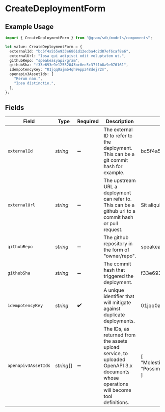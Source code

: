# CreateDeploymentForm

## Example Usage

```typescript
import { CreateDeploymentForm } from "@gram/sdk/models/components";

let value: CreateDeploymentForm = {
  externalId: "bc5f4a555e933e6861d12edba4c2d87ef6caf8e6",
  externalUrl: "Ipsa qui adipisci odit voluptatem ut.",
  githubRepo: "speakeasyapi/gram",
  githubSha: "f33e693e9e12552043bc0ec5c37f1b8a9e076161",
  idempotencyKey: "01jqq0ajmb4qh9eppz48dejr2m",
  openapiv3AssetIds: [
    "Rerum nam.",
    "Ipsa distinctio.",
  ],
};
```

## Fields

| Field                                                                                                                                 | Type                                                                                                                                  | Required                                                                                                                              | Description                                                                                                                           | Example                                                                                                                               |
| ------------------------------------------------------------------------------------------------------------------------------------- | ------------------------------------------------------------------------------------------------------------------------------------- | ------------------------------------------------------------------------------------------------------------------------------------- | ------------------------------------------------------------------------------------------------------------------------------------- | ------------------------------------------------------------------------------------------------------------------------------------- |
| `externalId`                                                                                                                          | *string*                                                                                                                              | :heavy_minus_sign:                                                                                                                    | The external ID to refer to the deployment. This can be a git commit hash for example.                                                | bc5f4a555e933e6861d12edba4c2d87ef6caf8e6                                                                                              |
| `externalUrl`                                                                                                                         | *string*                                                                                                                              | :heavy_minus_sign:                                                                                                                    | The upstream URL a deployment can refer to. This can be a github url to a commit hash or pull request.                                | Sit aliquid odio est doloribus esse dolores.                                                                                          |
| `githubRepo`                                                                                                                          | *string*                                                                                                                              | :heavy_minus_sign:                                                                                                                    | The github repository in the form of "owner/repo".                                                                                    | speakeasyapi/gram                                                                                                                     |
| `githubSha`                                                                                                                           | *string*                                                                                                                              | :heavy_minus_sign:                                                                                                                    | The commit hash that triggered the deployment.                                                                                        | f33e693e9e12552043bc0ec5c37f1b8a9e076161                                                                                              |
| `idempotencyKey`                                                                                                                      | *string*                                                                                                                              | :heavy_check_mark:                                                                                                                    | A unique identifier that will mitigate against duplicate deployments.                                                                 | 01jqq0ajmb4qh9eppz48dejr2m                                                                                                            |
| `openapiv3AssetIds`                                                                                                                   | *string*[]                                                                                                                            | :heavy_minus_sign:                                                                                                                    | The IDs, as returned from the assets upload service, to uploaded OpenAPI 3.x documents whose operations will become tool definitions. | [<br/>"Molestias numquam error deserunt.",<br/>"Possimus voluptatem unde."<br/>]                                                      |